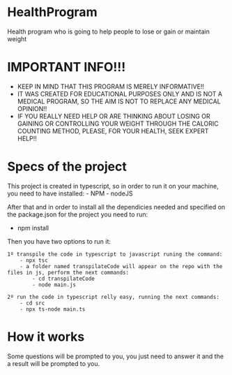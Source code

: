 # HealthProgram
Health program who is going to help people to lose or gain or maintain weight

# IMPORTANT INFO!!!
- KEEP IN MIND THAT THIS PROGRAM IS MERELY INFORMATIVE!!
- IT WAS CREATED FOR EDUCATIONAL PURPOSES ONLY AND IS NOT A MEDICAL PROGRAM, SO THE AIM IS NOT TO REPLACE ANY MEDICAL OPINION!!
- IF YOU REALLY NEED HELP OR ARE THINKING ABOUT LOSING OR GAINING OR CONTROLLING YOUR WEIGHT THROUGH THE CALORIC COUNTING METHOD, PLEASE, FOR YOUR HEALTH, SEEK EXPERT HELP!!

# Specs of the project
This project is created in typescript, so in order to run it on your machine, you need to have installed:
	- NPM
	- nodeJS

After that and in order to install all the dependicies needed and specified on the package.json for the project you need to run:

 - npm install

Then you have two options to run it:

	1º transpile the code in typescript to javascript runing the command:
		- npx tsc
		- a folder named transpilateCode will appear on the repo with the files in js, perform the next commands:
			- cd transpilateCode
			- node main.js
	
	2º run the code in typescript relly easy, running the next commands:
		- cd src
		- npx ts-node main.ts

# How it works
Some questions will be prompted to you, you just need to answer it and the a result will be prompted to you.